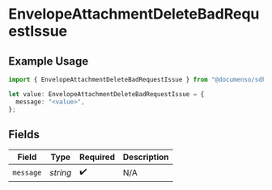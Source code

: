 # EnvelopeAttachmentDeleteBadRequestIssue

## Example Usage

```typescript
import { EnvelopeAttachmentDeleteBadRequestIssue } from "@documenso/sdk-typescript/models/errors";

let value: EnvelopeAttachmentDeleteBadRequestIssue = {
  message: "<value>",
};
```

## Fields

| Field              | Type               | Required           | Description        |
| ------------------ | ------------------ | ------------------ | ------------------ |
| `message`          | *string*           | :heavy_check_mark: | N/A                |